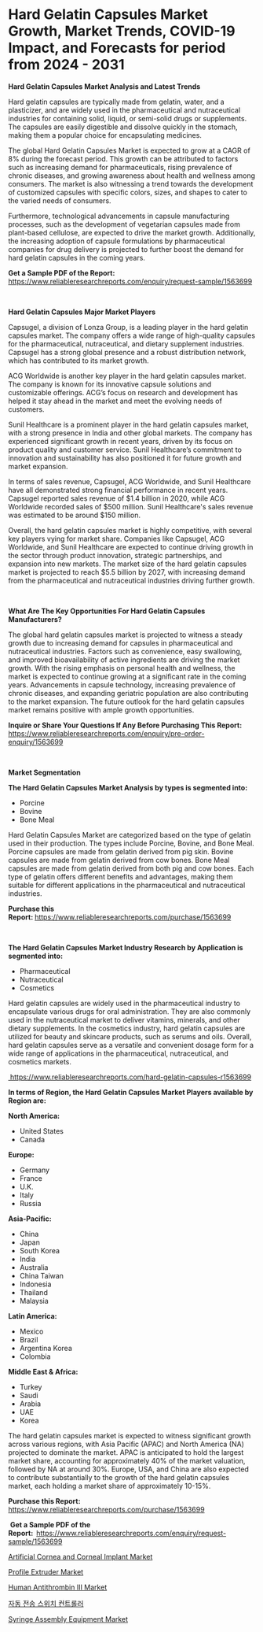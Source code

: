 <p><h1>Hard Gelatin Capsules Market Growth, Market Trends, COVID-19 Impact, and Forecasts for period from 2024 - 2031</h1></p><p><strong>Hard Gelatin Capsules Market Analysis and Latest Trends</strong></p>
<p><p>Hard gelatin capsules are typically made from gelatin, water, and a plasticizer, and are widely used in the pharmaceutical and nutraceutical industries for containing solid, liquid, or semi-solid drugs or supplements. The capsules are easily digestible and dissolve quickly in the stomach, making them a popular choice for encapsulating medicines.</p><p>The global Hard Gelatin Capsules Market is expected to grow at a CAGR of 8% during the forecast period. This growth can be attributed to factors such as increasing demand for pharmaceuticals, rising prevalence of chronic diseases, and growing awareness about health and wellness among consumers. The market is also witnessing a trend towards the development of customized capsules with specific colors, sizes, and shapes to cater to the varied needs of consumers.</p><p>Furthermore, technological advancements in capsule manufacturing processes, such as the development of vegetarian capsules made from plant-based cellulose, are expected to drive the market growth. Additionally, the increasing adoption of capsule formulations by pharmaceutical companies for drug delivery is projected to further boost the demand for hard gelatin capsules in the coming years.</p></p>
<p><strong>Get a Sample PDF of the Report:&nbsp;</strong> <a href="https://www.reliableresearchreports.com/enquiry/request-sample/1563699">https://www.reliableresearchreports.com/enquiry/request-sample/1563699</a></p>
<p>&nbsp;</p>
<p><strong>Hard Gelatin Capsules Major Market Players</strong></p>
<p><p>Capsugel, a division of Lonza Group, is a leading player in the hard gelatin capsules market. The company offers a wide range of high-quality capsules for the pharmaceutical, nutraceutical, and dietary supplement industries. Capsugel has a strong global presence and a robust distribution network, which has contributed to its market growth.</p><p>ACG Worldwide is another key player in the hard gelatin capsules market. The company is known for its innovative capsule solutions and customizable offerings. ACG’s focus on research and development has helped it stay ahead in the market and meet the evolving needs of customers.</p><p>Sunil Healthcare is a prominent player in the hard gelatin capsules market, with a strong presence in India and other global markets. The company has experienced significant growth in recent years, driven by its focus on product quality and customer service. Sunil Healthcare’s commitment to innovation and sustainability has also positioned it for future growth and market expansion.</p><p>In terms of sales revenue, Capsugel, ACG Worldwide, and Sunil Healthcare have all demonstrated strong financial performance in recent years. Capsugel reported sales revenue of $1.4 billion in 2020, while ACG Worldwide recorded sales of $500 million. Sunil Healthcare's sales revenue was estimated to be around $150 million.</p><p>Overall, the hard gelatin capsules market is highly competitive, with several key players vying for market share. Companies like Capsugel, ACG Worldwide, and Sunil Healthcare are expected to continue driving growth in the sector through product innovation, strategic partnerships, and expansion into new markets. The market size of the hard gelatin capsules market is projected to reach $5.5 billion by 2027, with increasing demand from the pharmaceutical and nutraceutical industries driving further growth.</p></p>
<p>&nbsp;</p>
<p><strong>What Are The Key Opportunities For Hard Gelatin Capsules Manufacturers?</strong></p>
<p><p>The global hard gelatin capsules market is projected to witness a steady growth due to increasing demand for capsules in pharmaceutical and nutraceutical industries. Factors such as convenience, easy swallowing, and improved bioavailability of active ingredients are driving the market growth. With the rising emphasis on personal health and wellness, the market is expected to continue growing at a significant rate in the coming years. Advancements in capsule technology, increasing prevalence of chronic diseases, and expanding geriatric population are also contributing to the market expansion. The future outlook for the hard gelatin capsules market remains positive with ample growth opportunities.</p></p>
<p><strong>Inquire or Share Your Questions If Any Before Purchasing This Report:</strong> <a href="https://www.reliableresearchreports.com/enquiry/pre-order-enquiry/1563699">https://www.reliableresearchreports.com/enquiry/pre-order-enquiry/1563699</a></p>
<p>&nbsp;</p>
<p><strong>Market Segmentation</strong></p>
<p><strong>The Hard Gelatin Capsules Market Analysis by types is segmented into:</strong></p>
<p><ul><li>Porcine</li><li>Bovine</li><li>Bone Meal</li></ul></p>
<p><p>Hard Gelatin Capsules Market are categorized based on the type of gelatin used in their production. The types include Porcine, Bovine, and Bone Meal. Porcine capsules are made from gelatin derived from pig skin. Bovine capsules are made from gelatin derived from cow bones. Bone Meal capsules are made from gelatin derived from both pig and cow bones. Each type of gelatin offers different benefits and advantages, making them suitable for different applications in the pharmaceutical and nutraceutical industries.</p></p>
<p><strong>Purchase this Report:&nbsp;</strong><a href="https://www.reliableresearchreports.com/purchase/1563699">https://www.reliableresearchreports.com/purchase/1563699</a></p>
<p>&nbsp;</p>
<p><strong>The Hard Gelatin Capsules Market Industry Research by Application is segmented into:</strong></p>
<p><ul><li>Pharmaceutical</li><li>Nutraceutical</li><li>Cosmetics</li></ul></p>
<p><p>Hard gelatin capsules are widely used in the pharmaceutical industry to encapsulate various drugs for oral administration. They are also commonly used in the nutraceutical market to deliver vitamins, minerals, and other dietary supplements. In the cosmetics industry, hard gelatin capsules are utilized for beauty and skincare products, such as serums and oils. Overall, hard gelatin capsules serve as a versatile and convenient dosage form for a wide range of applications in the pharmaceutical, nutraceutical, and cosmetics markets.</p></p>
<p><a href="https://www.reliableresearchreports.com/hard-gelatin-capsules-r1563699">&nbsp;https://www.reliableresearchreports.com/hard-gelatin-capsules-r1563699</a></p>
<p><strong>In terms of Region, the Hard Gelatin Capsules Market Players available by Region are:</strong></p>
<p>
    <p> <strong> North America: </strong>
        <ul>
            <li>United States</li>
            <li>Canada</li>
        </ul>
        </p> 
    <p> <strong> Europe: </strong>
        <ul>
            <li>Germany</li>
            <li>France</li>
            <li>U.K.</li>
            <li>Italy</li>
            <li>Russia</li>
        </ul>
        </p> 
    <p> <strong> Asia-Pacific: </strong>
        <ul>
            <li>China</li>
            <li>Japan</li>
            <li>South Korea</li>
            <li>India</li>
            <li>Australia</li>
            <li>China Taiwan</li>
            <li>Indonesia</li>
            <li>Thailand</li>
            <li>Malaysia</li>
        </ul>
        </p> 
    <p> <strong> Latin America: </strong>
        <ul>
            <li>Mexico</li>
            <li>Brazil</li>
            <li>Argentina Korea</li>
            <li>Colombia</li>
        </ul>
        </p> 
    <p> <strong> Middle East & Africa: </strong>
        <ul>
            <li>Turkey</li>
            <li>Saudi</li>
            <li>Arabia</li>
            <li>UAE</li>
            <li>Korea</li>
        </ul>
    </p>
    </p>
<p><p>The hard gelatin capsules market is expected to witness significant growth across various regions, with Asia Pacific (APAC) and North America (NA) projected to dominate the market. APAC is anticipated to hold the largest market share, accounting for approximately 40% of the market valuation, followed by NA at around 30%. Europe, USA, and China are also expected to contribute substantially to the growth of the hard gelatin capsules market, each holding a market share of approximately 10-15%.</p></p>
<p><strong>Purchase this Report: </strong><a href="https://www.reliableresearchreports.com/purchase/1563699">https://www.reliableresearchreports.com/purchase/1563699</a></p>
<p>&nbsp;<strong>Get a Sample PDF of the Report:&nbsp;&nbsp;</strong><a href="https://www.reliableresearchreports.com/enquiry/request-sample/1563699">https://www.reliableresearchreports.com/enquiry/request-sample/1563699</a></p>
<p><strong></strong></p>
<p><p><a href="https://www.linkedin.com/pulse/global-artificial-cornea-corneal-implant-market-product-type-lahuf?trackingId=koK88i0NRnGKY%2FSv7lIigg%3D%3D">Artificial Cornea and Corneal Implant Market</a></p><p><a href="https://medium.com/@vallieemard78/strategic-insights-into-global-profile-extruder-market-trends-2024-2031-covered-in-142-pages-c3a875e709f1">Profile Extruder Market</a></p><p><a href="https://github.com/mdhefjumiah/Market-Research-Report-List-2/blob/main/human-antithrombin-iii-market.md">Human Antithrombin III Market</a></p><p><a href="https://medium.com/@kelvinfeenrey98677/%EC%9E%90%EB%8F%99-%EC%A0%84%ED%99%98-%EC%8A%A4%EC%9C%84%EC%B9%98-%EC%BB%A8%ED%8A%B8%EB%A1%A4%EB%9F%AC-%EC%8B%9C%EC%9E%A5-%EA%B7%9C%EB%AA%A8-%EC%84%B1%EC%9E%A5-%EB%B0%8F-%EC%8B%9C%EC%9E%A5-%EC%84%B8%EB%B6%84%ED%99%94-%EB%B0%8F-%EC%A7%80%EC%97%AD%EC%A0%81-%ED%86%B5%EC%B0%B0%EA%B3%BC-2031%EB%85%84%EA%B9%8C%EC%A7%80%EC%9D%98-%EC%98%88%EC%B8%A1%EC%97%90-%EB%8C%80%ED%95%9C-%EC%82%B0%EC%97%85-%EB%B6%84%EC%84%9D-d55d5798475d">자동 전송 스위치 컨트롤러</a></p><p><a href="https://medium.com/@elzaziemann1943/syringe-assembly-equipment-market-research-report-includes-analysis-on-market-size-share-and-8c41ef7d610d">Syringe Assembly Equipment Market</a></p></p>